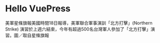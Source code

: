 # Hello VuePress

美軍星條旗報美國時間18日報導，美軍聯合軍事演訓「北方打擊」(Northern Strike) 演習於上週六結束，今年有超過500名台灣軍人參加了「北方打擊」演習。圖／取自星條旗報